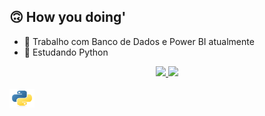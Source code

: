 ## 🙃 How you doing'

- 👀 Trabalho com Banco de Dados e Power BI atualmente
- 🌱 Estudando Python

<div align="center">
  <a href="https://github.com/liviassi">
  <img height="180em" src="https://github-readme-stats.vercel.app/api?username=liviassi&show_icons=true&theme=dracula&include_all_commits=true&count_private=true"/>
  <img height="180em" src="https://github-readme-stats.vercel.app/api/top-langs/?username=liviassi&layout=compact&langs_count=7&theme=dracula"/>
</div>

<div style="display: inline_block"><br>
  <img align="center" alt="Rafa-Python" height="30" width="40" src="https://raw.githubusercontent.com/devicons/devicon/master/icons/python/python-original.svg">
</div>
